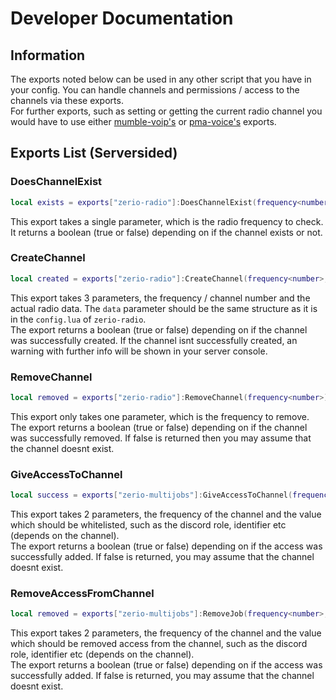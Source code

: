 # Developer Documentation

## Information

The exports noted below can be used in any other script that you have in your config. You can handle channels and permissions / access to the channels via these exports.\
For further exports, such as setting or getting the current radio channel you would have to use either [mumble-voip's](https://github.com/FrazzIe/mumble-voip-fivem#exports) or [pma-voice's](https://github.com/AvarianKnight/pma-voice#exports) exports.

## Exports List (Serversided)

### DoesChannelExist

```lua
local exists = exports["zerio-radio"]:DoesChannelExist(frequency<number>)
```

This export takes a single parameter, which is the radio frequency to check. It returns a boolean (true or false) depending on if the channel exists or not.

### CreateChannel

```lua
local created = exports["zerio-radio"]:CreateChannel(frequency<number>, data<table>)
```

This export takes 3 parameters, the frequency / channel number and the actual radio data. The `data` parameter should be the same structure as it is in the `config.lua` of `zerio-radio`.\
The export returns a boolean (true or false) depending on if the channel was successfully created. If the channel isnt successfully created, an warning with further info will be shown in your server console.

### RemoveChannel

```lua
local removed = exports["zerio-radio"]:RemoveChannel(frequency<number>)
```

This export only takes one parameter, which is the frequency to remove.\
The export returns a boolean (true or false) depending on if the channel was successfully removed. If false is returned then you may assume that the channel doesnt exist.

### GiveAccessToChannel

```lua
local success = exports["zerio-multijobs"]:GiveAccessToChannel(frequency<number>, value<string>)
```

This export takes 2 parameters, the frequency of the channel and the value which should be whitelisted, such as the discord role, identifier etc (depends on the channel).\
The export returns a boolean (true or false) depending on if the access was successfully added. If false is returned, you may assume that the channel doesnt exist.

### RemoveAccessFromChannel

```lua
local removed = exports["zerio-multijobs"]:RemoveJob(frequency<number>, value<string>)
```

This export takes 2 parameters, the frequency of the channel and the value which should be removed access from the channel, such as the discord role, identifier etc (depends on the channel).\
The export returns a boolean (true or false) depending on if the access was successfully added. If false is returned, you may assume that the channel doesnt exist.
